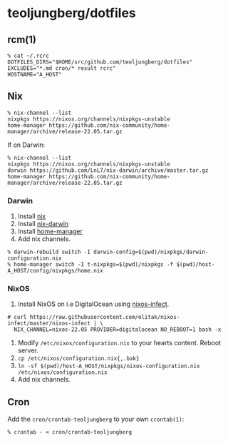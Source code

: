 # teoljungberg/dotfiles

## rcm(1)

```
% cat ~/.rcrc
DOTFILES_DIRS="$HOME/src/github.com/teoljungberg/dotfiles"
EXCLUDES="*.md cron/* result rcrc"
HOSTNAME="A_HOST"
```

## Nix

```
% nix-channel --list
nixpkgs https://nixos.org/channels/nixpkgs-unstable
home-manager https://github.com/nix-community/home-manager/archive/release-22.05.tar.gz
```

If on Darwin:

```
% nix-channel --list
nixpkgs https://nixos.org/channels/nixpkgs-unstable
darwin https://github.com/LnL7/nix-darwin/archive/master.tar.gz
home-manager https://github.com/nix-community/home-manager/archive/release-22.05.tar.gz
```

### Darwin

1. Install [nix]
1. Install [nix-darwin]
1. Install [home-manager]
1. Add nix channels.

```
% darwin-rebuild switch -I darwin-config=$(pwd)/nixpkgs/darwin-configuration.nix
% home-manager switch -I t-nixpkgs=$(pwd)/nixpkgs -f $(pwd)/host-A_HOST/config/nixpkgs/home.nix
```

### NixOS

1. Install NixOS on i.e DigitalOcean using [nixos-infect].

  ```
  # curl https://raw.githubusercontent.com/elitak/nixos-infect/master/nixos-infect | \
    NIX_CHANNEL=nixos-22.05 PROVIDER=digitalocean NO_REBOOT=1 bash -x
  ```

1. Modify `/etc/nixos/configuration.nix` to your hearts content. Reboot server.
1. `cp /etc/nixos/configuration.nix{,.bak}`
1. `ln -sf $(pwd)/host-A_HOST/nixpkgs/nixos-configuration.nix /etc/nixos/configuration.nix`
1. Add nix channels.

## Cron

Add the `cron/crontab-teoljungberg` to your own `crontab(1)`:

```
% crontab - < cron/crontab-teoljungberg
```

[nix]: https://nixos.org/manual/nix/stable/installation/installing-binary.html
[nix-darwin]: https://github.com/LnL7/nix-darwin
[home-manager]: https://github.com/nix-community/home-manager
[nixos-infect]: https://github.com/elitak/nixos-infect
